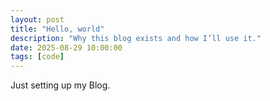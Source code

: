 ```yaml
---
layout: post
title: "Hello, world"
description: "Why this blog exists and how I’ll use it."
date: 2025-08-29 10:00:00
tags: [code]
---
```


Just setting up my Blog.